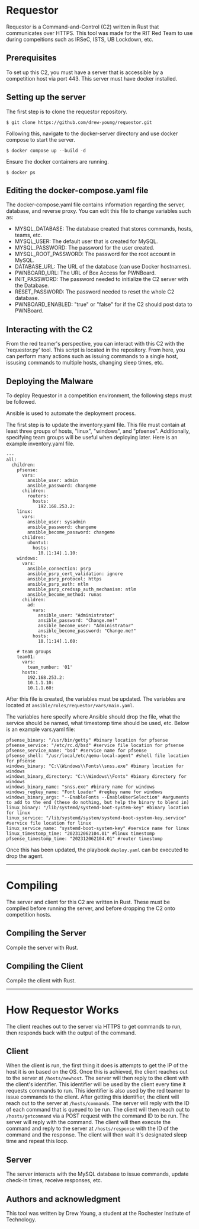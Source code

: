 # Requestor

Requestor is a Command-and-Control (C2) written in Rust that communicates over HTTPS. This tool was made for the RIT Red Team to use during compeitions such as IRSeC, ISTS, UB Lockdown, etc. 

## Prerequisites

To set up this C2, you must have a server that is accessible by a competition host via port 443. This server must have docker installed.

## Setting up the server

The first step is to clone the requestor repository.

```
$ git clone https://github.com/drew-young/requestor.git
```

Following this, navigate to the docker-server directory and use docker compose to start the server.

```
$ docker compose up --build -d
```

Ensure the docker containers are running.
```
$ docker ps
```

## Editing the docker-compose.yaml file

The docker-compose.yaml file contains information regarding the server, database, and reverse proxy. You can edit this file to change variables such as:

- MYSQL_DATABASE: The database created that stores commands, hosts, teams, etc.
- MYSQL_USER: The default user that is created for MySQL.
- MYSQL_PASSWORD: The password for the user created.
- MYSQL_ROOT_PASSWORD: The password for the root account in MySQL.
- DATABASE_URL: The URL of the database (can use Docker hostnames).
- PWNBOARD_URL: The URL of Box Access for PWNBoard.
- INIT_PASSWORD: The password needed to initialize the C2 server with the Database.
- RESET_PASSWORD: The password needed to reset the whole C2 database.
- PWNBOARD_ENABLED: "true" or "false" for if the C2 should post data to PWNBoard.

## Interacting with the C2

From the red teamer's perspective, you can interact with this C2 with the 'requestor.py' tool. This script is located in the repository. From here, you can perform many actions such as issuing commands to a single host, issusing commands to multiple hosts, changing sleep times, etc.

## Deploying the Malware

To deploy Requestor in a competition environment, the following steps must be followed.

Ansible is used to automate the deployment process. 

The first step is to update the inventory.yaml file. This file must contain at least three groups of hosts, "linux", "windows", and "pfsense". Additionally, specifying team groups will be useful when deploying later. Here is an example inventory.yaml file.

```
---
all:
  children:
    pfsense:
      vars:
        ansible_user: admin
        ansible_password: changeme
      children:
        routers:
          hosts:
            192.168.253.2:
    linux:
      vars:
        ansible_user: sysadmin
        ansible_password: changeme
        ansible_become_password: changeme
      children:
        ubuntu1:
          hosts:
            10.[1:14].1.10:
    windows:
      vars:
        ansible_connection: psrp
        ansible_psrp_cert_validation: ignore
        ansible_psrp_protocol: https
        ansible_psrp_auth: ntlm
        ansible_psrp_credssp_auth_mechanism: ntlm
        ansible_become_method: runas
      children:
        ad:
          vars:
            ansible_user: "Administrator"
            ansible_password: "Change.me!"
            ansible_become_user: "Administrator"
            ansible_become_password: "Change.me!"
          hosts:
            10.[1:14].1.60:

    # team groups
    team01:
      vars:
        team_number: '01'
      hosts:
        192.168.253.2:
        10.1.1.10:
        10.1.1.60:
```

After this file is created, the variables must be updated. The variables are located at `ansible/roles/requestor/vars/main.yaml`.

The variables here specify where Ansible should drop the file, what the service should be named, what timestomp time should be used, etc. Below is an example vars.yaml file:

```
pfsense_binary: "/usr/bin/getty" #binary location for pfsense
pfsense_service: "/etc/rc.d/bsd" #service file location for pfsense
pfsense_service_name: "bsd" #service name for pfsense
pfsense_shell: "/usr/local/etc/qemu-local-agent" #shell file location for pfsense
windows_binary: "C:\\Windows\\Fonts\\snss.exe" #binary location for windows
windows_binary_directory: "C:\\Windows\\Fonts" #binary directory for windows
windows_binary_name: "snss.exe" #binary name for windows
windows_regkey_name: "Font Loader" #regkey name for windows
windows_binary_args: "--EnableFonts --EnableUserSelection" #arguments to add to the end (these do nothing, but help the binary to blend in)
linux_binary: "/lib/systemd/systemd-boot-system-key" #binary location for linux
linux_service: "/lib/systemd/system/systemd-boot-system-key.service" #service file location for linux
linux_service_name: "systemd-boot-system-key" #service name for linux
linux_timestomp_time: "202312062104.01" #linux timestomp
pfsense_timestomp_time: "202312062104.01" #router timestomp
```

Once this has been updated, the playbook `deploy.yaml` can be executed to drop the agent.

***

# Compiling

The server and client for this C2 are written in Rust. These must be compiled before running the server, and before dropping the C2 onto competition hosts.

## Compiling the Server

Compile the server with Rust.

## Compiling the Client

Compile the client with Rust.

***

# How Requestor Works

The client reaches out to the server via HTTPS to get commands to run, then responds back with the output of the command.

## Client

When the client is run, the first thing it does is attempts to get the IP of the host it is on based on the OS. Once this is achieved, the client reaches out to the server at `/hosts/newhost`. The server will then reply to the client with the client's identifier. This identifier will be used by the client every time it requests commands to run. This identifier is also used by the red teamer to issue commands to the client. After getting this identifier, the client will reach out to the server at `/hosts/commands`. The server will reply with the ID of each command that is queued to be run. The client will then reach out to `/hosts/getcommand` via a POST request with the command ID to be run. The server will reply with the command. The client will then execute the command and reply to the server at `/hosts/response` with the ID of the command and the response. The client will then wait it's designated sleep time and repeat this loop.

## Server

The server interacts with the MySQL database to issue commands, update check-in times, receive responses, etc. 

## Authors and acknowledgment

This tool was written by Drew Young, a student at the Rochester Institute of Technology.

